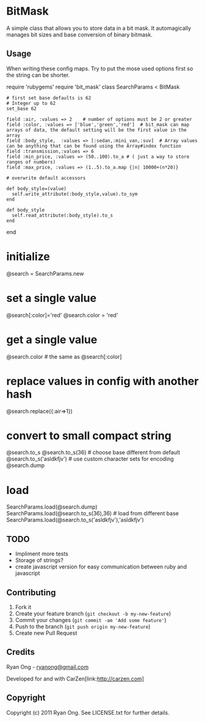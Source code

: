 # BitMask

A simple class that allows you to store data in a bit mask. It automagically manages bit sizes and base conversion of binary bitmask.

## Usage

When writing these config maps. Try to put the mose used options first so the string can be shorter.

  require 'rubygems'
  require 'bit_mask'
  class SearchParams < BitMask

    # first set base defaults is 62
    # Integer up to 62
    set_base 62

    field :air, :values => 2    # number of options must be 2 or greater
    field :color, :values => ['blue','green','red']  # bit_mask can map arrays of data, the default setting will be the first value in the array
    field :body_style,  :values => [:sedan,:mini_van,:suv]  # Array values can be anything that can be found using the Array#index function
    field :transmission,:values => 6
    field :min_price, :values => (50..100).to_a # ( just a way to store ranges of numbers)
    field :max_price, :values => (1..5).to_a.map {|n| 10000+(n*20)}

    # overwrite default accessors

    def body_style=(value)
      self.write_attribute(:body_style,value).to_sym
    end

    def body_style
      self.read_attribute(:body_style).to_s
    end

  end

  # initialize
  @search = SearchParams.new

  # set a single value
  @search[:color]='red'
  @search.color = 'red'

  # get a single value
  @search.color # the same as @search[:color]

  # replace values in config with another hash
  @search.replace({:air=>1})

  # convert to small compact string
  @search.to_s
  @search.to_s(36) # choose base different from default
  @search.to_s('asldkfjv') # use custom character sets for encoding
  @search.dump

  # load
  SearchParams.load(@search.dump)
  SearchParams.load(@search.to_s(36),36) # load from different base
  SearchParams.load(@search.to_s('asldkfjv'),'asldkfjv')

## TODO

* Impliment more tests
* Storage of strings?
* create javascript version for easy communication between ruby and javascript

## Contributing

1. Fork it
2. Create your feature branch (`git checkout -b my-new-feature`)
3. Commit your changes (`git commit -am 'Add some feature'`)
4. Push to the branch (`git push origin my-new-feature`)
5. Create new Pull Request

## Credits

Ryan Ong - ryanong@gmail.com

Developed for and with CarZen[link:http://carzen.com]

## Copyright

Copyright (c) 2011 Ryan Ong. See LICENSE.txt for
further details.

